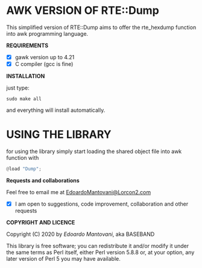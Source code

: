 AWK VERSION OF RTE::Dump
===========================

This simplified version of RTE::Dump aims to offer the rte_hexdump function into awk programming language.

**REQUIREMENTS**

- [x] gawk version up to 4.21
- [x] C compiler (gcc is fine)

**INSTALLATION**

just type:

```shell
sudo make all
```

and everything will install automatically.

USING THE LIBRARY
=======================

for using the library simply start loading the shared object file into awk
function with

```awk
@load "Dump";
```

**Requests and collaborations**

Feel free to email me at <EdoardoMantovani@Lorcon2.com>
- [x] I am open to suggestions, code improvement, collaboration and other requests



**COPYRIGHT AND LICENCE**

Copyright (C) 2020 by *Edoardo Mantovani*, aka BASEBAND


This library is free software; you can redistribute it and/or modify
it under the same terms as Perl itself, either Perl version 5.8.8 or,
at your option, any later version of Perl 5 you may have available.

